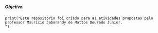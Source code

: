 <h5>Objetivo</h5>

```
print("Este repositorio foi criado para as atividades propostas pelo professor Mauricio Jaborandy de Mattos Dourado Junior.
")
```

